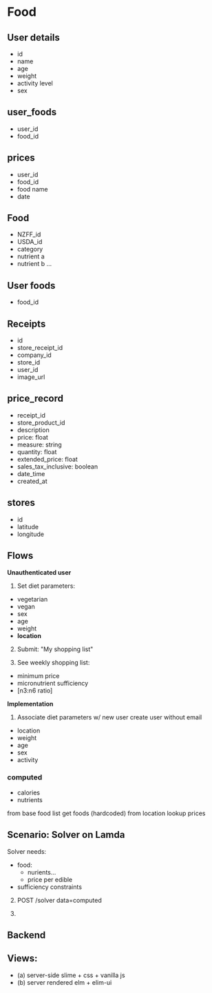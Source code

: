 # Food

## User details
 - id
 - name
 - age
 - weight
 - activity level
 - sex

## user_foods
  - user_id
  - food_id

## prices
  - user_id
  - food_id
  - food name
  - date

## Food
  - NZFF_id
  - USDA_id
  - category
  - nutrient a 
  - nutrient b
  ...
## User foods
 - food_id

## Receipts
 - id
 - store_receipt_id
 - company_id
 - store_id
 - user_id
 - image_url

 ## price_record
  - receipt_id
  - store_product_id
  - description
  - price: float
  - measure: string
  - quantity: float
  - extended_price: float
  - sales_tax_inclusive: boolean
  - date_time
  - created_at

## stores
  - id
  - latitude
  - longitude


## Flows

**Unauthenticated user**
1. Set diet parameters:
  - vegetarian
  - vegan
  - sex
  - age
  - weight
  - **location**

2. Submit: "My shopping list"

3. See weekly shopping list:
  - minimum price
  - micronutrient sufficiency
  - [n3:n6 ratio]

**Implementation**

1. Associate diet parameters w/ new user
  create user without email
  - location
  - weight
  - age
  - sex
  - activity

  ### computed
  - calories
  - nutrients

  from base food list get foods (hardcoded)
  from location lookup prices 
    

## Scenario: Solver on Lamda

Solver needs:
  - food:
    - nurients...
    - price per edible
  - sufficiency constraints


2. POST /solver data=computed

3. 







## Backend 

## Views:
 - (a) server-side slime + css + vanilla js
 - (b) server rendered elm + elim-ui




